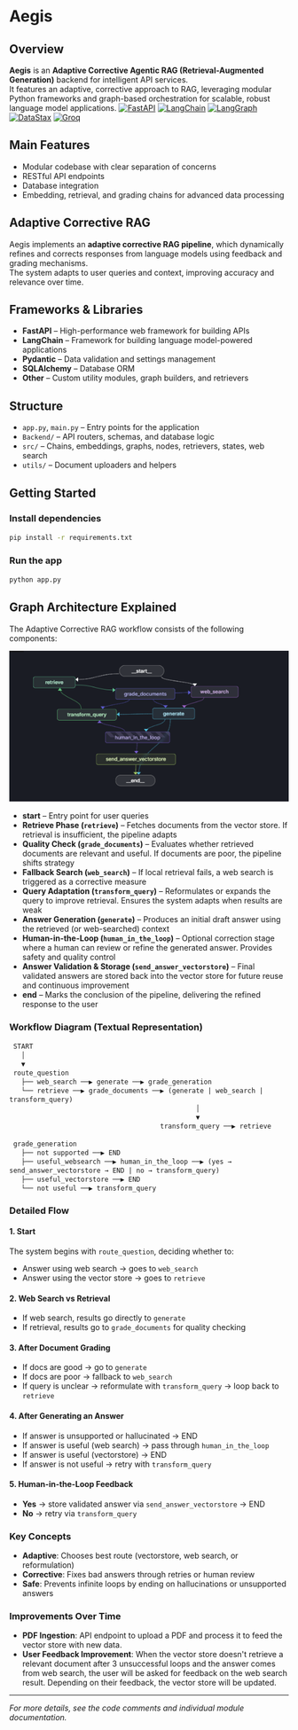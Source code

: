 # Aegis  

## Overview  
**Aegis** is an **Adaptive Corrective Agentic RAG (Retrieval-Augmented Generation)** backend for intelligent API services.  
It features an adaptive, corrective approach to RAG, leveraging modular Python frameworks and graph-based orchestration for scalable, robust language model applications. 
[![FastAPI](https://img.shields.io/badge/FastAPI-005571?style=flat&logo=fastapi)](https://fastapi.tiangolo.com)
[![LangChain](https://img.shields.io/badge/LangChain-FF6C37?style=flat&logo=python&logoColor=white)](https://www.langchain.com)
[![LangGraph](https://img.shields.io/badge/LangGraph-4B0082?style=flat&logo=graphQL&logoColor=white)](https://www.langgraph.dev)
[![DataStax](https://img.shields.io/badge/DataStax-00ADEF?style=flat&logo=cassandra&logoColor=white)](https://www.datastax.com)
[![Groq](https://img.shields.io/badge/Groq-FF4F00?style=flat&logo=groq&logoColor=white)](https://www.groq.com)


## Main Features  
- Modular codebase with clear separation of concerns  
- RESTful API endpoints  
- Database integration  
- Embedding, retrieval, and grading chains for advanced data processing  

## Adaptive Corrective RAG  
Aegis implements an **adaptive corrective RAG pipeline**, which dynamically refines and corrects responses from language models using feedback and grading mechanisms.  
The system adapts to user queries and context, improving accuracy and relevance over time.  

## Frameworks & Libraries  
- **FastAPI** – High-performance web framework for building APIs  
- **LangChain** – Framework for building language model-powered applications  
- **Pydantic** – Data validation and settings management  
- **SQLAlchemy** – Database ORM  
- **Other** – Custom utility modules, graph builders, and retrievers  

## Structure  
- `app.py`, `main.py` – Entry points for the application  
- `Backend/` – API routers, schemas, and database logic  
- `src/` – Chains, embeddings, graphs, nodes, retrievers, states, web search  
- `utils/` – Document uploaders and helpers  

## Getting Started

### Install dependencies
```bash
pip install -r requirements.txt
```

### Run the app
```bash
python app.py
```

## Graph Architecture Explained
The Adaptive Corrective RAG workflow consists of the following components:

![Workflow Diagram](./Graph.png)


- **__start__** – Entry point for user queries
- **Retrieve Phase (`retrieve`)** – Fetches documents from the vector store. If retrieval is insufficient, the pipeline adapts
- **Quality Check (`grade_documents`)** – Evaluates whether retrieved documents are relevant and useful. If documents are poor, the pipeline shifts strategy
- **Fallback Search (`web_search`)** – If local retrieval fails, a web search is triggered as a corrective measure
- **Query Adaptation (`transform_query`)** – Reformulates or expands the query to improve retrieval. Ensures the system adapts when results are weak
- **Answer Generation (`generate`)** – Produces an initial draft answer using the retrieved (or web-searched) context
- **Human-in-the-Loop (`human_in_the_loop`)** – Optional correction stage where a human can review or refine the generated answer. Provides safety and quality control
- **Answer Validation & Storage (`send_answer_vectorstore`)** – Final validated answers are stored back into the vector store for future reuse and continuous improvement
- **__end__** – Marks the conclusion of the pipeline, delivering the refined response to the user

### Workflow Diagram (Textual Representation)

```
 START
   │
   ▼
 route_question
   ├── web_search ──▶ generate ──▶ grade_generation
   └── retrieve ──▶ grade_documents ──▶ (generate | web_search | transform_query)
                                               │
                                               ▼
                                      transform_query ──▶ retrieve

 grade_generation
   ├── not supported ──▶ END
   ├── useful_websearch ──▶ human_in_the_loop ──▶ (yes → send_answer_vectorstore → END | no → transform_query)
   ├── useful_vectorstore ──▶ END
   └── not useful ──▶ transform_query
```
### Detailed Flow

#### 1. Start
The system begins with `route_question`, deciding whether to:
- Answer using web search → goes to `web_search`
- Answer using the vector store → goes to `retrieve`

#### 2. Web Search vs Retrieval
- If web search, results go directly to `generate`
- If retrieval, results go to `grade_documents` for quality checking

#### 3. After Document Grading
- If docs are good → go to `generate`
- If docs are poor → fallback to `web_search`
- If query is unclear → reformulate with `transform_query` → loop back to `retrieve`

#### 4. After Generating an Answer
- If answer is unsupported or hallucinated → END
- If answer is useful (web search) → pass through `human_in_the_loop`
- If answer is useful (vectorstore) → END
- If answer is not useful → retry with `transform_query`

#### 5. Human-in-the-Loop Feedback
- **Yes** → store validated answer via `send_answer_vectorstore` → END
- **No** → retry via `transform_query`

### Key Concepts

- **Adaptive**: Chooses best route (vectorstore, web search, or reformulation)
- **Corrective**: Fixes bad answers through retries or human review
- **Safe**: Prevents infinite loops by ending on hallucinations or unsupported answers

### Improvements Over Time
- **PDF Ingestion**: API endpoint to upload a PDF and process it to feed the vector store with new data.  
- **User Feedback Improvement**: When the vector store doesn't retrieve a relevant document after 3 unsuccessful loops and the answer comes from web search, the user will be asked for feedback on the web search result. Depending on their feedback, the vector store will be updated.

---

*For more details, see the code comments and individual module documentation.*